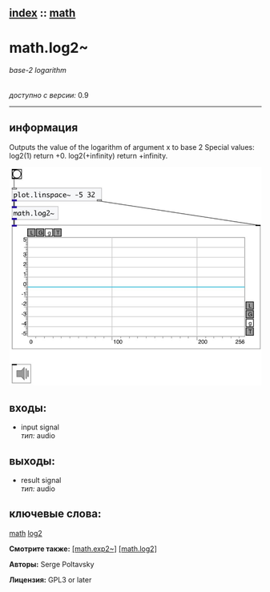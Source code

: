 [index](index.html) :: [math](category_math.html)
---

# math.log2~

###### base-2 logarithm

*доступно с версии:* 0.9

---


## информация
Outputs the value of the logarithm of argument x to base 2 Special values: log2(1) return +0. log2(+infinity) return +infinity.


[![example](../examples/img/math.log2~.jpg)](../examples/pd/math.log2~.pd)









## входы:

* input signal<br>
_тип:_ audio



## выходы:

* result signal<br>
_тип:_ audio



## ключевые слова:

[math](keywords/math.html)
[log2](keywords/log2.html)



**Смотрите также:**
[\[math.exp2~\]](math.exp2~.html)
[\[math.log2\]](math.log2.html)




**Авторы:** Serge Poltavsky




**Лицензия:** GPL3 or later





